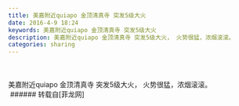 ```yaml
---
title: 美嘉附近quiapo 金顶清真寺 突发5级大火
date: 2016-4-9 18:24
keywords: 美嘉附近quiapo 金顶清真寺 突发5级大火
description: 美嘉附近quiapo 金顶清真寺 突发5级大火， 火势很猛，浓烟滚滚。
categories: sharing
---
```

<td class="t_f" id="postmessage_311765">

<br/>
<br/>
美嘉附近quiapo 金顶清真寺 突发5级大火， 火势很猛，浓烟滚滚。<br/>
<img alt="" border="0" class="zoom" data-cf-modified-1712746fe119dccb059d20da-="" file="http://www.flw.ph/data/appbyme/upload/image/201604/09/7ffDjDNa3NcP.jpg" id="aimg_s4omc" lazyloadthumb="1" onclick="" onmouseover="" src="http://www.flw.ph/data/appbyme/upload/image/201604/09/7ffDjDNa3NcP.jpg"/><br/>
<img alt="" border="0" class="zoom" data-cf-modified-1712746fe119dccb059d20da-="" file="http://www.flw.ph/data/appbyme/upload/image/201604/09/gmhd1XlwY9J0.jpg" id="aimg_Yl8Vk" lazyloadthumb="1" onclick="" onmouseover="" src="http://www.flw.ph/data/appbyme/upload/image/201604/09/gmhd1XlwY9J0.jpg"/><br/>
<img alt="" border="0" class="zoom" data-cf-modified-1712746fe119dccb059d20da-="" file="http://www.flw.ph/data/appbyme/upload/image/201604/09/bZXHEAzowg5D.jpg" id="aimg_wWNkV" lazyloadthumb="1" onclick="" onmouseover="" src="http://www.flw.ph/data/appbyme/upload/image/201604/09/bZXHEAzowg5D.jpg"/></td>
###### 转载自[菲龙网]